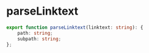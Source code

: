 # parseLinktext

```ts
export function parseLinktext(linktext: string): {
    path: string;
    subpath: string;
};
```


